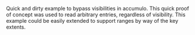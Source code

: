 Quick and dirty example to bypass visibilities in accumulo. This quick proof of concept was used to read arbitrary entries, regardless of visibility. This example could be easily extended to support ranges by way of the key extents. 